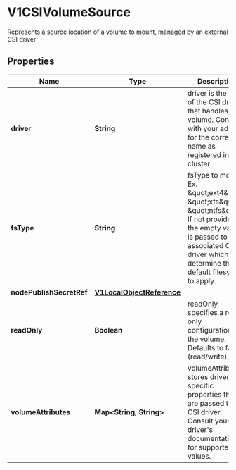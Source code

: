 

# V1CSIVolumeSource

Represents a source location of a volume to mount, managed by an external CSI driver
## Properties

Name | Type | Description | Notes
------------ | ------------- | ------------- | -------------
**driver** | **String** | driver is the name of the CSI driver that handles this volume. Consult with your admin for the correct name as registered in the cluster. | 
**fsType** | **String** | fsType to mount. Ex. \&quot;ext4\&quot;, \&quot;xfs\&quot;, \&quot;ntfs\&quot;. If not provided, the empty value is passed to the associated CSI driver which will determine the default filesystem to apply. |  [optional]
**nodePublishSecretRef** | [**V1LocalObjectReference**](V1LocalObjectReference.md) |  |  [optional]
**readOnly** | **Boolean** | readOnly specifies a read-only configuration for the volume. Defaults to false (read/write). |  [optional]
**volumeAttributes** | **Map&lt;String, String&gt;** | volumeAttributes stores driver-specific properties that are passed to the CSI driver. Consult your driver&#39;s documentation for supported values. |  [optional]




